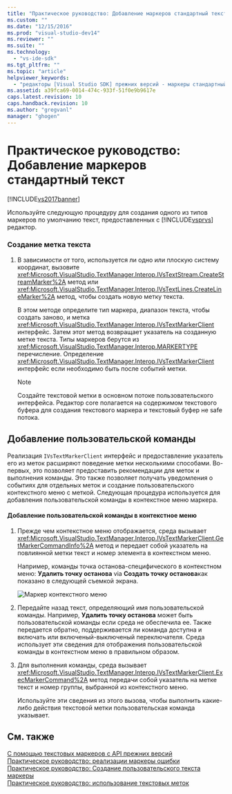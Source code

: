 ```yaml
---
title: "Практическое руководство: Добавление маркеров стандартный текст | Microsoft Docs"
ms.custom: ""
ms.date: "12/15/2016"
ms.prod: "visual-studio-dev14"
ms.reviewer: ""
ms.suite: ""
ms.technology: 
  - "vs-ide-sdk"
ms.tgt_pltfrm: ""
ms.topic: "article"
helpviewer_keywords: 
  - "редакторы [Visual Studio SDK] прежних версий - маркеры стандартный текст"
ms.assetid: a39fca69-0014-474c-933f-51f0e9b9617e
caps.latest.revision: 10
caps.handback.revision: 10
ms.author: "gregvanl"
manager: "ghogen"
---
```

# Практическое руководство: Добавление маркеров стандартный текст
[!INCLUDE[vs2017banner](../code-quality/includes/vs2017banner.md)]

Используйте следующую процедуру для создания одного из типов маркеров по умолчанию текст, предоставленных с [!INCLUDE[vsprvs](../code-quality/includes/vsprvs_md.md)] редактор.  
  
### Создание метка текста  
  
1.  В зависимости от того, используется ли одно или плоскую систему координат, вызовите <xref:Microsoft.VisualStudio.TextManager.Interop.IVsTextStream.CreateStreamMarker%2A> метод или  <xref:Microsoft.VisualStudio.TextManager.Interop.IVsTextLines.CreateLineMarker%2A> метод, чтобы создать новую метку текста.  
  
     В этом методе определите тип маркера, диапазон текста, чтобы создать заново, и метка <xref:Microsoft.VisualStudio.TextManager.Interop.IVsTextMarkerClient> интерфейс.  Затем этот метод возвращает указатель на созданную метке текста.  Типы маркеров берутся из <xref:Microsoft.VisualStudio.TextManager.Interop.MARKERTYPE> перечисление.  Определение <xref:Microsoft.VisualStudio.TextManager.Interop.IVsTextMarkerClient> интерфейс если необходимо быть после событий метки.  
  
    > [!NOTE]
    >  Создайте текстовой метки в основном потоке пользовательского интерфейса.  Редактор core полагается на содержимом текстового буфера для создания текстового маркера и текстовый буфер не safe потока.  
  
## Добавление пользовательской команды  
 Реализация `IVsTextMarkerClient` интерфейс и предоставление указатель его из меток расширяют поведение метки несколькими способами.  Во\-первых, это позволяет предоставить рекомендации для меток и выполнения команды.  Это также позволяет получать уведомления о событиях для отдельных меток и создание пользовательского контекстного меню с меткой.  Следующая процедура используется для добавления пользовательской команды в контекстное меню маркера.  
  
#### Добавление пользовательской команды в контекстное меню  
  
1.  Прежде чем контекстное меню отображается, среда вызывает <xref:Microsoft.VisualStudio.TextManager.Interop.IVsTextMarkerClient.GetMarkerCommandInfo%2A> метод и передает собой указатель на повлиянной метки текст и номер элемента в контекстном меню.  
  
     Например, команды точка останова\-специфического в контекстном меню: **Удалить точку останова** via  **Создать точку останова**как показано в следующей съемкой экрана.  
  
     ![Маркер контекстного меню](../extensibility/media/vsmarkercontextmenu.png "vsMarkercontextmenu")  
  
2.  Передайте назад текст, определяющий имя пользовательской команды.  Например, **Удалить точку останова** может быть пользовательской команды если среда не обеспечила ее.  Также передается обратно, поддерживается ли команда доступна и включать или включеный\-выключеный переключателя.  Среда использует эти сведения для отображения пользовательской команды в контекстном меню в правильном образом.  
  
3.  Для выполнения команды, среда вызывает <xref:Microsoft.VisualStudio.TextManager.Interop.IVsTextMarkerClient.ExecMarkerCommand%2A> метод передачи собой указатель на метке текст и номер группы, выбранной из контекстного меню.  
  
     Используйте эти сведения из этого вызова, чтобы выполнить какие\-либо действия текстовой метки пользовательская команда указывает.  
  
## См. также  
 [С помощью текстовых маркеров с API прежних версий](../extensibility/using-text-markers-with-the-legacy-api.md)   
 [Практическое руководство: реализации маркеры ошибки](../extensibility/how-to-implement-error-markers.md)   
 [Практическое руководство: Создание пользовательского текста маркеры](../extensibility/how-to-create-custom-text-markers.md)   
 [Практическое руководство: использование текстовых меток](../extensibility/how-to-use-text-markers.md)